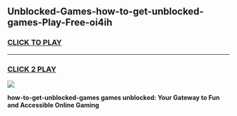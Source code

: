 
## Unblocked-Games-how-to-get-unblocked-games-Play-Free-oi4ih
<h3>
<a href="https://premium76.site?title=how-to-get-unblocked-games&ref=19M">CLICK TO PLAY</a></h3>
<hr>

<h3>
<a href="https://premium76.site?title=how-to-get-unblocked-games&ref=19M">CLICK 2 PLAY</a>
  
</h3>

<a href="https://premium76.site?title=how-to-get-unblocked-games&ref=19M"><img src="https://clearcache.store/games.png"></a>


**how-to-get-unblocked-games games unblocked: Your Gateway to Fun and Accessible Online Gaming**
